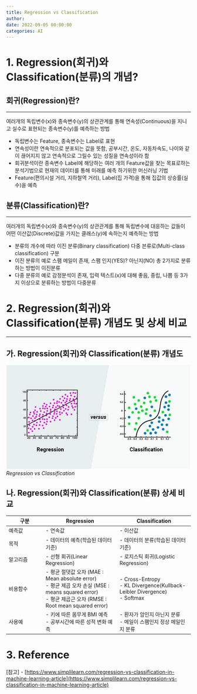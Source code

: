 ```yaml
---
title: Regression vs Classification
author: 
date: 2022-09-05 00:00:00
categories: AI
---
```


# 1. Regression(회귀)와 Classification(분류)의 개념?

## 회귀(Regression)란?
------------
여러개의 독립변수(x)와 종속변수(y)의 상관관계를 통해 연속성(Continuous)을 지니고 실수로 표현되는 종속변수(y)를 예측하는 방법
- 독립변수는 Feature, 종속변수는 Label로 표현
- 연속성이란 연속적으로 분포되는 값을 뜻함, 공부시간, 온도, 자동차속도, 나이와 같이 끊어지지 않고 연속적으로 그릴수 있는 성질을 연속성이라 함
- 회귀분석이란 종속변수 Label에 해당하는 여러 개의 Feature값을 찾는 목표로하는 분석기법으로 현재의 데이터를 통해 미래를 예측 하기위한 머신러닝 기법
- Feature(편의시설 거리, 지하철역 거리), Label(집 가격)을 통해 집값의 상승률(실수)을 예측


## 분류(Classification)란?
------------
여러개의 독립변수(x)와 종속변수(y)의 상관관계를 통해 독립변수에 대응하는 값들이 어떤 이산값(Discrete)값을 가지는 클래스(y)에 속하는지 예측하는 방법  
- 분류의 개수에 따라 이진 분류(Binary classification) 다중 븐류로(Multi-class classification) 구분
- 이진 분류의 예로 스팸 메일이 존재, 스팸 인지(YES)? 아닌지(NO) 총 2가지로 분류 하는 방법이 이진분류
- 다중 분류의 예로 감정분석이 존재, 입력 텍스트(x)에 대해 좋음, 중립, 나쁨 등 3가지 이상으로 분류하는 방법이 다중분류


# 2. Regression(회귀)와 Classification(분류) 개념도 및 상세 비교
------------

## 가. Regression(회귀)와 Classification(분류) 개념도

![Github_Logo](/assets/img/2022-09-05-ai-01-regression_vs_classification.png)
*Regression vs Classification*

## 나.  Regression(회귀)와 Classification(분류) 상세 비교




<table>
<colgroup>
<col width="20%" />
<col width="40%" />
<col width="40%" />
</colgroup>
<thead>
<tr class="header">
<th>구분</th>
<th>Regression</th>
<th>Classification</th>
</tr>
</thead>
<tbody>
<tr>
<td markdown="span">예측값</td>
<td markdown="span">- 연속값</td>
<td markdown="span">- 이산값</td>
</tr>

<tr>
<td markdown="span">목적</td>
<td markdown="span">- 데이터의 예측(학습된 데이터 기준)</td>
<td markdown="span">- 데이터의 분류(학습된 데이터 기준)</td>
</tr>

<tr>
<td markdown="span">알고리즘</td>
<td markdown="span">- 선형 회귀(Linear Regression)</td>
<td markdown="span">- 로지스틱 회귀(Logistic Regression)</td>
</tr>

<tr>
<td markdown="span">비용함수</td>
<td markdown="span">
- 평균 절댓값 오차 (MAE : Mean absolute error)<br>
- 평균 제곱 오차 손실 (MSE : means squared error)<br>
- 평균 제곱근 오차 (RMSE : Root mean squared error)<br>                  
</td>

<td markdown="span">
- Cross-Entropy<br>
- KL Divergence(Kullback-Leibler Divergence)<br>
- Softmax
</td>
</tr>

<tr>
<td markdown="span">사용예</td>
<td markdown="span">- 키에 따른 몸무게 BMI 예측<br>
- 공부시간에 따른 성적 변화 예측 
</td>
<td markdown="span">- 환자가 암인지 아닌지 분류<br>
- 메일이 스팸인지 정상 메일인지 분류  
</td>
</tr>


</tbody>
</table>



# 3. Reference
[참고] - [https://www.simplilearn.com/regression-vs-classification-in-machine-learning-article](https://www.simplilearn.com/regression-vs-classification-in-machine-learning-article)
